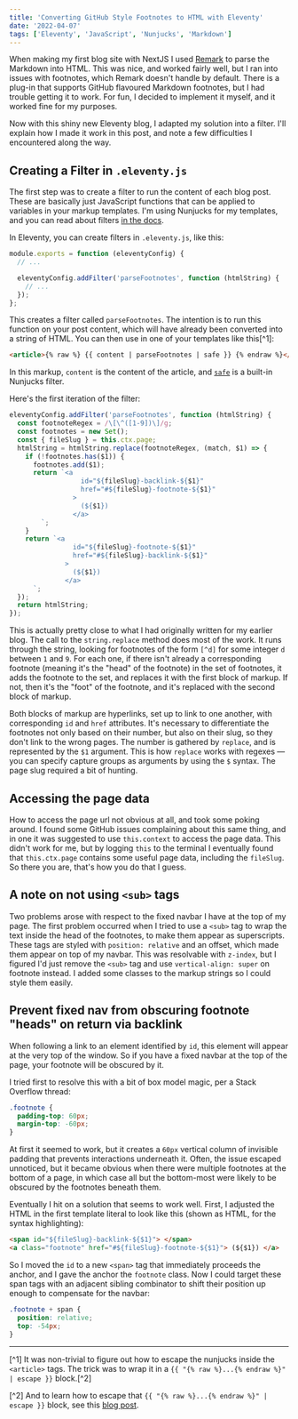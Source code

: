 ```yaml
---
title: 'Converting GitHub Style Footnotes to HTML with Eleventy'
date: '2022-04-07'
tags: ['Eleventy', 'JavaScript', 'Nunjucks', 'Markdown']
---
```


When making my first blog site with NextJS I used [Remark](https://github.com/gnab/remark) to parse the Markdown into HTML. This was nice, and worked fairly well, but I ran into issues with footnotes, which Remark doesn't handle by default. There is a plug-in that supports GitHub flavoured Markdown footnotes, but I had trouble getting it to work. For fun, I decided to implement it myself, and it worked fine for my purposes.

Now with this shiny new Eleventy blog, I adapted my solution into a filter. I'll explain how I made it work in this post, and note a few difficulties I encountered along the way.

## Creating a Filter in `.eleventy.js`

The first step was to create a filter to run the content of each blog post. These are basically just JavaScript functions that can be applied to variables in your markup templates. I'm using Nunjucks for my templates, and you can read about filters [in the docs](https://mozilla.github.io/nunjucks/templating.html).

In Eleventy, you can create filters in `.eleventy.js`, like this:

```js
module.exports = function (eleventyConfig) {
  // ...

  eleventyConfig.addFilter('parseFootnotes', function (htmlString) {
    // ...
  });
};
```

This creates a filter called `parseFootnotes`. The intention is to run this function on your post content, which will have already been converted into a string of HTML. You can then use in one of your templates like this[^1]:

```html
<article>{% raw %} {{ content | parseFootnotes | safe }} {% endraw %}</article>
```

In this markup, `content` is the content of the article, and [`safe`](https://mozilla.github.io/nunjucks/templating.html#safe) is a built-in Nunjucks filter.

Here's the first iteration of the filter:

```javascript
eleventyConfig.addFilter('parseFootnotes', function (htmlString) {
  const footnoteRegex = /\[\^([1-9])\]/g;
  const footnotes = new Set();
  const { fileSlug } = this.ctx.page;
  htmlString = htmlString.replace(footnoteRegex, (match, $1) => {
    if (!footnotes.has($1)) {
      footnotes.add($1);
      return `<a 
                  id="${fileSlug}-backlink-${$1}" 
                  href="#${fileSlug}-footnote-${$1}"
                >
                  (${$1})
                </a>
        `;
    }
    return `<a 
                id="${fileSlug}-footnote-${$1}" 
                href="#${fileSlug}-backlink-${$1}"
              >
                (${$1})
              </a>
      `;
  });
  return htmlString;
});
```

This is actually pretty close to what I had originally written for my earlier blog. The call to the `string.replace` method does most of the work. It runs through the string, looking for footnotes of the form `[^d]` for some integer `d` between `1` and `9`. For each one, if there isn't already a corresponding footnote (meaning it's the "head" of the footnote) in the set of footnotes, it adds the footnote to the set, and replaces it with the first block of markup. If not, then it's the "foot" of the footnote, and it's replaced with the second block of markup.

Both blocks of markup are hyperlinks, set up to link to one another, with corresponding `id` and `href` attributes. It's necessary to differentiate the footnotes not only based on their number, but also on their slug, so they don't link to the wrong pages. The number is gathered by `replace`, and is represented by the `$1` argument. This is how `replace` works with regexes — you can specify capture groups as arguments by using the `$` syntax. The page slug required a bit of hunting.

## Accessing the page data

How to access the page url not obvious at all, and took some poking around. I found some GitHub issues complaining about this same thing, and in one it was suggested to use `this.context` to access the page data. This didn't work for me, but by logging `this` to the terminal I eventually found that `this.ctx.page` contains some useful page data, including the `fileSlug`. So there you are, that's how you do that I guess.

## A note on not using `<sub>` tags

Two problems arose with respect to the fixed navbar I have at the top of my page. The first problem occurred when I tried to use a `<sub>` tag to wrap the text inside the head of the footnotes, to make them appear as superscripts. These tags are styled with `position: relative` and an offset, which made them appear on top of my navbar. This was resolvable with `z-index`, but I figured I'd just remove the `<sub>` tag and use `vertical-align: super` on footnote instead. I added some classes to the markup strings so I could style them easily.

## Prevent fixed nav from obscuring footnote "heads" on return via backlink

When following a link to an element identified by `id`, this element will appear at the very top of the window. So if you have a fixed navbar at the top of the page, your footnote will be obscured by it.

I tried first to resolve this with a bit of box model magic, per a Stack Overflow thread:

```css
.footnote {
  padding-top: 60px;
  margin-top: -60px;
}
```

At first it seemed to work, but it creates a `60px` vertical column of invisible padding that prevents interactions underneath it. Often, the issue escaped unnoticed, but it became obvious when there were multiple footnotes at the bottom of a page, in which case all but the bottom-most were likely to be obscured by the footnotes beneath them.

Eventually I hit on a solution that seems to work well. First, I adjusted the HTML in the first template literal to look like this (shown as HTML, for the syntax highlighting):

```html
<span id="${fileSlug}-backlink-${$1}"> </span>
<a class="footnote" href="#${fileSlug}-footnote-${$1}"> (${$1}) </a>
```

So I moved the `id` to a new `<span>` tag that immediately proceeds the anchor, and I gave the anchor the `footnote` class. Now I could target these span tags with an adjacent sibling combinator to shift their position up enough to compensate for the navbar:

```css
.footnote + span {
  position: relative;
  top: -54px;
}
```

<hr />

[^1] It was non-trivial to figure out how to escape the nunjucks inside the `<article>` tags. The trick was to wrap it in a `{{ "{% raw %}...{% endraw %}" | escape }}` block.[^2]

[^2] And to learn how to escape that `{{ "{% raw %}...{% endraw %}" | escape }}` block, see this [blog post](https://www.constantvallee.dev/posts/escape-nunjucks-in-markdown/).
